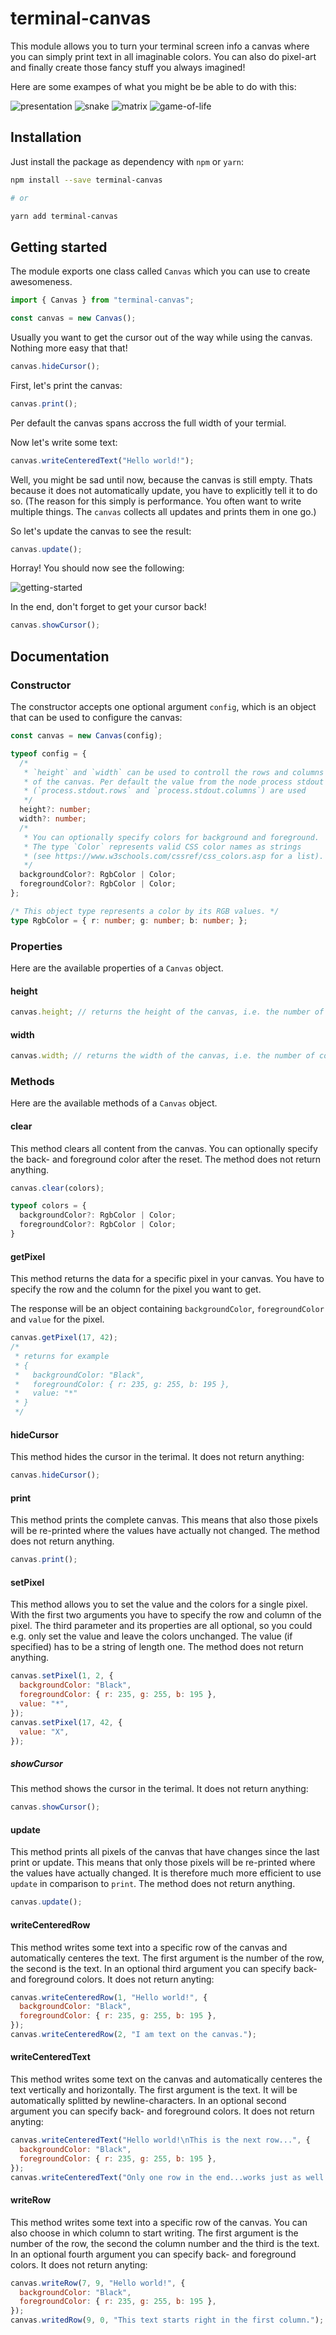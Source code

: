 # terminal-canvas

This module allows you to turn your terminal screen info a canvas where
you can simply print text in all imaginable colors. You can also do
pixel-art and finally create those fancy stuff you always imagined!

Here are some exampes of what you might be be able to do with this:

![presentation](/demo/presentation.gif)
![snake](/demo/snake.gif)
![matrix](/demo/matrix.gif)
![game-of-life](/demo/game-of-life.gif)

## Installation

Just install the package as dependency with `npm` or `yarn`:

```sh
npm install --save terminal-canvas

# or

yarn add terminal-canvas
```

## Getting started

The module exports one class called `Canvas` which you can use to create awesomeness.

```js
import { Canvas } from "terminal-canvas";

const canvas = new Canvas();
```

Usually you want to get the cursor out of the way while using the canvas. Nothing more easy that that!

```js
canvas.hideCursor();
```

First, let's print the canvas:

```js
canvas.print();
```

Per default the canvas spans accross the full width of your termial.

Now let's write some text:

```js
canvas.writeCenteredText("Hello world!");
```

Well, you might be sad until now, because the canvas is still empty. Thats because it does not automatically update, you have to explicitly tell it to do so. (The reason for this simply is performance. You often want to write multiple things. The `canvas` collects all updates and prints them in one go.)

So let's update the canvas to see the result:

```js
canvas.update();
```

Horray! You should now see the following:

![getting-started](/demo/getting-started.png)

In the end, don't forget to get your cursor back!

```js
canvas.showCursor();
```

## Documentation

### Constructor

The constructor accepts one optional argument `config`, which is an object that can be used to configure the canvas:

```ts
const canvas = new Canvas(config);

typeof config = {
  /*
   * `height` and `width` can be used to controll the rows and columns
   * of the canvas. Per default the value from the node process stdout
   * (`process.stdout.rows` and `process.stdout.columns`) are used
   */
  height?: number;
  width?: number;
  /*
   * You can optionally specify colors for background and foreground.
   * The type `Color` represents valid CSS color names as strings
   * (see https://www.w3schools.com/cssref/css_colors.asp for a list).
   */
  backgroundColor?: RgbColor | Color;
  foregroundColor?: RgbColor | Color;
};

/* This object type represents a color by its RGB values. */
type RgbColor = { r: number; g: number; b: number; };
```

### Properties

Here are the available properties of a `Canvas` object.

#### height

```js
canvas.height; // returns the height of the canvas, i.e. the number of rows
```

#### width

```js
canvas.width; // returns the width of the canvas, i.e. the number of columns
```

### Methods

Here are the available methods of a `Canvas` object.

#### clear

This method clears all content from the canvas. You can optionally specify the back- and foreground color after the reset. The method does not return anything.

```ts
canvas.clear(colors);

typeof colors = {
  backgroundColor?: RgbColor | Color;
  foregroundColor?: RgbColor | Color;
}
```

#### getPixel

This method returns the data for a specific pixel in your canvas. You have to specify the row and the column for the pixel you want to get.

The response will be an object containing `backgroundColor`, `foregroundColor` and `value` for the pixel.

```js
canvas.getPixel(17, 42);
/*
 * returns for example
 * {
 *   backgroundColor: "Black",
 *   foregroundColor: { r: 235, g: 255, b: 195 },
 *   value: "*"
 * }
 */
```

#### hideCursor

This method hides the cursor in the terimal. It does not return anything:

```js
canvas.hideCursor();
```

#### print

This method prints the complete canvas. This means that also those pixels will be re-printed where the values have actually not changed. The method does not return anything.

```js
canvas.print();
```

#### setPixel

This method allows you to set the value and the colors for a single pixel. With the first two arguments you have to specify the row and column of the pixel. The third parameter and its properties are all optional, so you could e.g. only set the value and leave the colors unchanged. The value (if specified) has to be a string of length one. The method does not return anything.

```js
canvas.setPixel(1, 2, {
  backgroundColor: "Black",
  foregroundColor: { r: 235, g: 255, b: 195 },
  value: "*",
});
canvas.setPixel(17, 42, {
  value: "X",
});
```

##### showCursor

This method shows the cursor in the terimal. It does not return anything:

```js
canvas.showCursor();
```

#### update

This method prints all pixels of the canvas that have changes since the last print or update. This means that only those pixels will be re-printed where the values have actually changed. It is therefore much more efficient to use `update` in comparison to `print`. The method does not return anything.

```js
canvas.update();
```

#### writeCenteredRow

This method writes some text into a specific row of the canvas and automatically centeres the text. The first argument is the number of the row, the second is the text. In an optional third argument you can specify back- and foreground colors. It does not return anyting:

```js
canvas.writeCenteredRow(1, "Hello world!", {
  backgroundColor: "Black",
  foregroundColor: { r: 235, g: 255, b: 195 },
});
canvas.writeCenteredRow(2, "I am text on the canvas.");
```

#### writeCenteredText

This method writes some text on the canvas and automatically centeres the text vertically and horizontally. The first argument is the text. It will be automatically splitted by newline-characters. In an optional second argument you can specify back- and foreground colors. It does not return anyting:

```js
canvas.writeCenteredText("Hello world!\nThis is the next row...", {
  backgroundColor: "Black",
  foregroundColor: { r: 235, g: 255, b: 195 },
});
canvas.writeCenteredText("Only one row in the end...works just as well!");
```

#### writeRow

This method writes some text into a specific row of the canvas. You can also choose in which column to start writing. The first argument is the number of the row, the second the column number and the third is the text. In an optional fourth argument you can specify back- and foreground colors. It does not return anyting:

```js
canvas.writeRow(7, 9, "Hello world!", {
  backgroundColor: "Black",
  foregroundColor: { r: 235, g: 255, b: 195 },
});
canvas.writedRow(9, 0, "This text starts right in the first column.");
```
